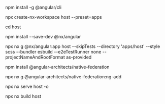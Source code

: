 npm install -g @angular/cli

npx create-nx-workspace host --preset=apps

cd host

npm install --save-dev @nx/angular

npx nx g @nx/angular:app host --skipTests --directory 'apps/host' --style scss --bundler esbuild --e2eTestRunner none --projectNameAndRootFormat as-provided

npm install @angular-architects/native-federation

npx nx g @angular-architects/native-federation:ng-add

npx nx serve host -o

npx nx build host
